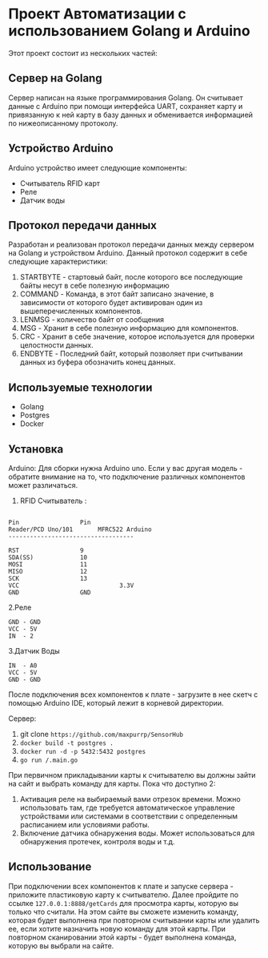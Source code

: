 # Проект Автоматизации с использованием Golang и Arduino

Этот проект состоит из нескольких частей:

## Сервер на Golang
Сервер написан на языке программирования Golang. Он считывает данные с Arduino при помощи интерфейса UART, сохраняет карту и привязанную к ней карту в базу данных и обменивается информацией по нижеописанному протоколу. 

## Устройство Arduino
Arduino устройство имеет следующие компоненты:
- Считыватель RFID карт
- Реле
- Датчик воды

## Протокол передачи данных
Разработан и реализован протокол передачи данных между сервером на Golang и устройством Arduino. Данный протокол содержит в себе следующие характеристики:
1. STARTBYTE - стартовый байт, после которого все последующие байты несут в себе полезную информацию
2. COMMAND - Команда, в этот байт записано значение, в зависимости от которого будет активирован один из вышеперечисленных компонентов.
3. LENMSG - количество байт от сообщения
4. MSG - Хранит в себе полезную информацию для компонентов.
5. CRC - Хранит в себе значение, которое используется для проверки целостности данных.
6. ENDBYTE - Последний байт, который позволяет при считывании данных из буфера обозначить конец данных.

## Используемые технологии
- Golang
- Postgres
- Docker

## Установка

Arduino:
Для сборки нужна Arduino uno. Если у вас другая модель - обратите внимание на то, что подключение различных компонентов может различаться.
1. RFID Считыватель :
``` MFRC522 Arduino  Reader/PCD Uno/101

Pin  				Pin
Reader/PCD Uno/101	     MFRC522 Arduino
-----------------------------------

RST 				9
SDA(SS) 			10
MOSI 				11
MISO 				12
SCK 				13
VСС                            3.3V
GND 				GND 
```
2.Реле
```
GND - GND
VCC - 5V
IN  - 2
```
3.Датчик Воды
```
IN  - A0
VCC - 5V
GND - GND
```

После подключения всех компонентов к плате - загрузите в нее скетч с помощью Arduino IDE, который лежит в корневой директории.

Сервер:
1. git clone ```https://github.com/maxpurrp/SensorHub```
2. ```docker build -t postgres .```
3. ```docker run -d -p 5432:5432 postgres ```
4. ```go run /.main.go```

При первичном прикладывании карты к считывателю вы должны зайти на сайт и выбрать команду для карты. Пока что доступно 2:
1. Активация реле на выбираемый вами отрезок времени. Можно использовать там, где требуется автоматическое управление устройствами или системами в соответствии с определенным расписанием или условиями работы.
2. Включение датчика обнаружения воды.  Может использоваться для обнаружения протечек, контроля воды и т.д.

## Использование
При подключении всех компонентов к плате и запуске сервера - приложите пластиковую карту к считывателю. Далее пройдите по ссылке ```127.0.0.1:8888/getCards``` для просмотра карты, которую вы только что считали. На этом сайте вы сможете изменить команду, которая будет выполнена при повторном считывании карты или удалить ее, если хотите назначить новую команду для этой карты.
При повторном сканировании этой карты - будет выполнена команда, которую вы выбрали на сайте.
